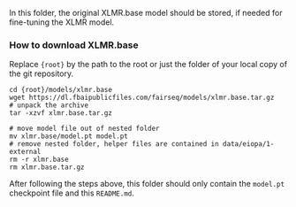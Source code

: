 In this folder, the original XLMR.base model should be stored, if needed for
fine-tuning the XLMR model.

### How to download XLMR.base
Replace `{root}` by the path to the root or just the folder of your local copy 
of the git repository.
``` shell
cd {root}/models/xlmr.base
wget https://dl.fbaipublicfiles.com/fairseq/models/xlmr.base.tar.gz
# unpack the archive
tar -xzvf xlmr.base.tar.gz  

# move model file out of nested folder
mv xlmr.base/model.pt model.pt 
# remove nested folder, helper files are contained in data/eiopa/1-external
rm -r xlmr.base
rm xlmr.base.tar.gz
```
After following the steps above, this folder should only contain the `model.pt` checkpoint
file and this `README.md`.